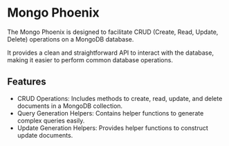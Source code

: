 # Mongo Phoenix

The Mongo Phoenix  is designed to facilitate 
CRUD (Create, Read, Update, Delete) operations 
on a MongoDB database. 

It provides a clean and straightforward API 
to interact with the database, 
making it easier to perform common 
database operations.

## Features
- CRUD Operations: Includes methods to create, read, update, and delete documents in a MongoDB collection.
- Query Generation Helpers: Contains helper functions to generate complex queries easily.
- Update Generation Helpers: Provides helper functions to construct update documents.


